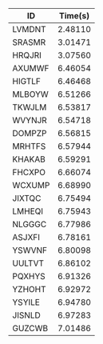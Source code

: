 |ID|Time(s)|
|-|-|
|LVMDNT|2.48110|
|SRASMR|3.01471|
|HRQJRI|3.07560|
|AXUMWF|6.46054|
|HIGTLF|6.46468|
|MLBOYW|6.51266|
|TKWJLM|6.53817|
|WVYNJR|6.54718|
|DOMPZP|6.56815|
|MRHTFS|6.57944|
|KHAKAB|6.59291|
|FHCXPO|6.66074|
|WCXUMP|6.68990|
|JIXTQC|6.75494|
|LMHEQI|6.75943|
|NLGGGC|6.77986|
|ASJXFI|6.78161|
|YSWVNF|6.80098|
|UULTVT|6.86102|
|PQXHYS|6.91326|
|YZHOHT|6.92972|
|YSYILE|6.94780|
|JISNLD|6.97283|
|GUZCWB|7.01486|
